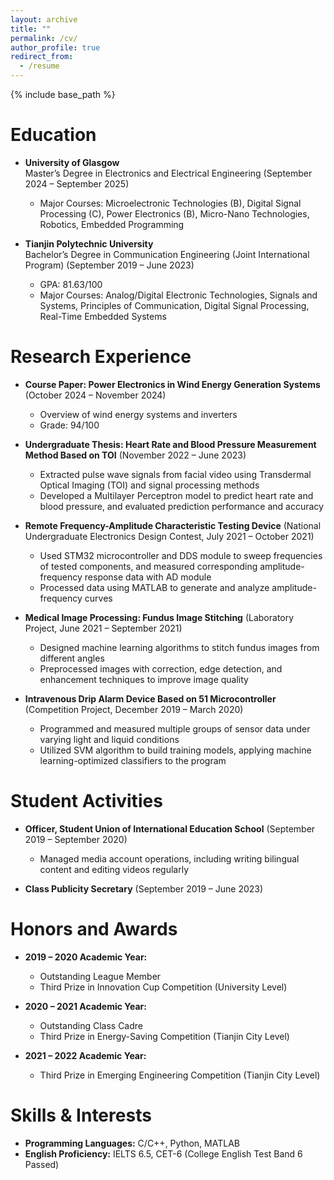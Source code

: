 ```yaml
---
layout: archive
title: ""
permalink: /cv/
author_profile: true
redirect_from:
  - /resume
---
```


{% include base_path %}


# Education
- **University of Glasgow**  
  Master’s Degree in Electronics and Electrical Engineering (September 2024 – September 2025)  
  - Major Courses: Microelectronic Technologies (B), Digital Signal Processing (C), Power Electronics (B), Micro-Nano Technologies, Robotics, Embedded Programming  

- **Tianjin Polytechnic University**  
  Bachelor’s Degree in Communication Engineering (Joint International Program) (September 2019 – June 2023)  
  - GPA: 81.63/100  
  - Major Courses: Analog/Digital Electronic Technologies, Signals and Systems, Principles of Communication, Digital Signal Processing, Real-Time Embedded Systems  

# Research Experience
- **Course Paper: Power Electronics in Wind Energy Generation Systems** (October 2024 – November 2024)  
  - Overview of wind energy systems and inverters  
  - Grade: 94/100  

- **Undergraduate Thesis: Heart Rate and Blood Pressure Measurement Method Based on TOI** (November 2022 – June 2023)  
  - Extracted pulse wave signals from facial video using Transdermal Optical Imaging (TOI) and signal processing methods  
  - Developed a Multilayer Perceptron model to predict heart rate and blood pressure, and evaluated prediction performance and accuracy  

- **Remote Frequency-Amplitude Characteristic Testing Device** (National Undergraduate Electronics Design Contest, July 2021 – October 2021)  
  - Used STM32 microcontroller and DDS module to sweep frequencies of tested components, and measured corresponding amplitude-frequency response data with AD module  
  - Processed data using MATLAB to generate and analyze amplitude-frequency curves  

- **Medical Image Processing: Fundus Image Stitching** (Laboratory Project, June 2021 – September 2021)  
  - Designed machine learning algorithms to stitch fundus images from different angles  
  - Preprocessed images with correction, edge detection, and enhancement techniques to improve image quality  

- **Intravenous Drip Alarm Device Based on 51 Microcontroller** (Competition Project, December 2019 – March 2020)  
  - Programmed and measured multiple groups of sensor data under varying light and liquid conditions  
  - Utilized SVM algorithm to build training models, applying machine learning-optimized classifiers to the program  

# Student Activities
- **Officer, Student Union of International Education School** (September 2019 – September 2020)  
  - Managed media account operations, including writing bilingual content and editing videos regularly  

- **Class Publicity Secretary** (September 2019 – June 2023)  

# Honors and Awards
- **2019 – 2020 Academic Year:**  
  - Outstanding League Member  
  - Third Prize in Innovation Cup Competition (University Level)  

- **2020 – 2021 Academic Year:**  
  - Outstanding Class Cadre  
  - Third Prize in Energy-Saving Competition (Tianjin City Level)  

- **2021 – 2022 Academic Year:**  
  - Third Prize in Emerging Engineering Competition (Tianjin City Level)  

# Skills & Interests
- **Programming Languages:** C/C++, Python, MATLAB  
- **English Proficiency:** IELTS 6.5, CET-6 (College English Test Band 6 Passed)  

